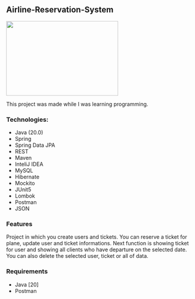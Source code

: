 ## Airline-Reservation-System
<img src="https://github.com/Furmi37/Airline-Reservation-System/assets/147946906/4c8d3f74-c322-40c2-871b-cf64e35b25a7" width="300" height="200" />

This project was made while I was learning programming.
### Technologies:
- Java (20.0)
- Spring
- Spring Data JPA
- REST
- Maven
- InteliJ IDEA
- MySQL 
- Hibernate
- Mockito 
- JUnit5
- Lombok
- Postman
- JSON

### Features
Project in which you create users and tickets. You can reserve a ticket for plane, update user and ticket informations. Next function is showing ticket for user and showing all clients who have departure on the selected date. You can also delete the selected user, ticket or all of data.

### Requirements
- Java [20]
- Postman

